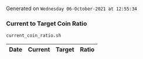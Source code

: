 Generated on `Wednesday 06-October-2021 at 12:55:34`

### Current to Target Coin Ratio
`current_coin_ratio.sh`

Date|Current|Target|Ratio
---|---|---|---
